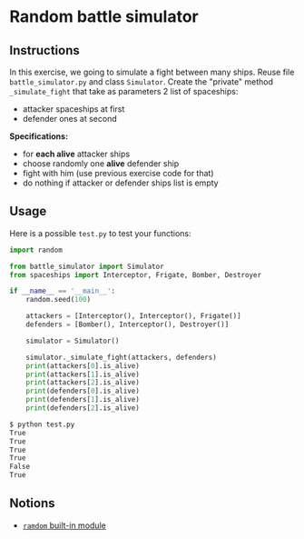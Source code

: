 # Random battle simulator

## Instructions

In this exercise, we going to simulate a fight between many ships. Reuse file `battle_simulator.py` and class `Simulator`. Create the "private" method `_simulate_fight` that take as parameters 2 list of spaceships:

* attacker spaceships at first
* defender ones at second

**Specifications:**

* for **each alive** attacker ships
* choose randomly one **alive** defender ship
* fight with him (use previous exercise code for that)
* do nothing if attacker or defender ships list is empty


## Usage

Here is a possible `test.py` to test your functions:

```python
import random

from battle_simulator import Simulator
from spaceships import Interceptor, Frigate, Bomber, Destroyer

if __name__ == '__main__':
    random.seed(100)

    attackers = [Interceptor(), Interceptor(), Frigate()]
    defenders = [Bomber(), Interceptor(), Destroyer()]

    simulator = Simulator()

    simulator._simulate_fight(attackers, defenders)
    print(attackers[0].is_alive)
    print(attackers[1].is_alive)
    print(attackers[2].is_alive)
    print(defenders[0].is_alive)
    print(defenders[1].is_alive)
    print(defenders[2].is_alive)
```

```bash
$ python test.py
True
True
True
True
False
True
```


## Notions

* [`ramdom` built-in module](https://docs.python.org/3/library/random.html#functions-for-sequences)
